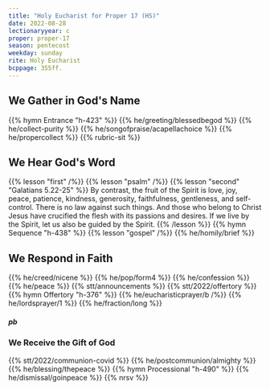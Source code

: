 ```yaml
---
title: "Holy Eucharist for Proper 17 (HS)"
date: 2022-08-28
lectionaryyear: c
proper: proper-17
season: pentecost
weekday: sunday
rite: Holy Eucharist
bcppage: 355ff.
---
```


## We Gather in God's Name
{{% hymn Entrance "h-423" %}}
{{% he/greeting/blessedbegod %}}
{{% he/collect-purity %}}
{{% he/songofpraise/acapellachoice %}}
{{% he/propercollect %}}
{{% rubric-sit %}}

## We Hear God's Word
{{% lesson "first" /%}}
{{% lesson "psalm" /%}}
{{% lesson "second" "Galatians 5.22-25" %}}
By contrast, the fruit of the Spirit is love, joy, peace, patience, kindness, generosity, faithfulness, gentleness, and self-control. There is no law against such things. And those who belong to Christ Jesus have crucified the flesh with its passions and desires. If we live by the Spirit, let us also be guided by the Spirit.
{{% /lesson %}}
{{% hymn Sequence "h-438" %}}
{{% lesson "gospel" /%}}
{{% he/homily/brief %}}

## We Respond in Faith
{{% he/creed/nicene %}}
{{% he/pop/form4 %}}
{{% he/confession %}}
{{% he/peace %}}
{{% stt/announcements %}}
{{% stt/2022/offertory %}}
{{% hymn Offertory "h-376" %}}
{{% he/eucharisticprayer/b /%}}
{{% he/lordsprayer/1 %}}
{{% he/fraction/long %}}

##### pb
### We Receive the Gift of God
{{% stt/2022/communion-covid %}}
{{% he/postcommunion/almighty %}}
{{% he/blessing/thepeace %}}
{{% hymn Processional "h-490" %}}
{{% he/dismissal/goinpeace %}}
{{% nrsv %}}
